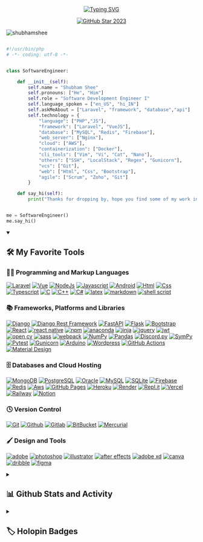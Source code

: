 <!-- ![MasterHead](https://lh3.googleusercontent.com/YGcrPx41r7l7W6dSdXdKIq-Q1wc8NIEGTa8JBVMa9EIoTmP-IOzeagSMU7htVdhbmezEdUOxDPykx4AzcKzoZjskvLp0eWkDVDEb3dKXenfmbEZjO2FbvdQhTF3zOuqzS4Yk6mK5Tw=w2400) -->

<!-- <p style="color: red; font-family: 'Fira Code'; font-weight: 400; font-size: 44px; text-align: center; text-decoration: none;">Amit Das</p> -->

  
<p align="center">
  <a href="https://git.io/typing-svg">
    <img src="https://readme-typing-svg.demolab.com?font=Fira+Code&size=22&pause=1000&color=F75C7E&center=true&vCenter=true&random=false&width=440&height=45&lines=Backend+Developer;Experienced+API Development;4%2B+years+of+coding+experience;Always+learining+new+things" alt="Typing SVG" />
  </a>
</p>

<p align="center">
  <a href="https://stars.github.com/profiles/shubhamshee/">
    <img src="https://i.imgur.com/q1PV6pF.png" alt="GitHub Star 2023"/></a>
</p>


<p align="left"> <img src="https://komarev.com/ghpvc/?username=mramitdas&label=Profile%20views&color=blueviolet&style=flat" alt="shubhamshee" /> </p>

```python

#!/usr/bin/php
# -*- coding: utf-8 -*-


class SoftwareEngineer:

    def __init__(self):
        self.name = "Shubham Shee"
        self.pronouns: ["He", "Him"]
        self.role = "Software Development Engineer I"
        self.language_spoken = ["en_US", "hi_IN"]
        self.askMeAbout = ["Laravel", "framework", "database","api"]
        self.technology = {
            "language": ["PHP","JS"],
            "framework": ["Laravel", "VueJS"],
            "database": ["MySQL", "Redis", "Firebase"],
            "web_server": ["Nginx"],
            "cloud": ["AWS"],
            "containerization": ["Docker"],
            "cli_tools": ["Vim", "Vi", "Cat", "Nano"],
            "others": ["SSH", "LocalStack", "Regex", "Gunicorn"],
            "vcs": ["Git"],
            "web": ["Html", "Css", "Bootstrap"],
            "agile": ["Scrum", "Zoho", "Git"]
        }

    def say_hi(self):
        print("Thanks for dropping by, hope you find some of my work interesting.")


me = SoftwareEngineer()
me.say_hi()

```

<details open> 
  <summary><h2>🛠️ My Favorite Tools</h2></summary>
  <!-- Some badges are from https://github.com/Ileriayo/markdown-badges -->

  <h3>👨‍💻 Programming and Markup Languages</h3>
  <p>
    <a href="https://github.com/search?q=user%3Amramitdas+language%3Apython"><img alt="Laravel" src="https://img.shields.io/badge/-Python-3776AB?style=for-the-badge&logo=python&logoColor=white"></a>
    <a href="https://github.com/search?q=user%3Amramitdas+language%3Areact"><img alt="Vue" src="https://img.shields.io/badge/-React-512BD4?style=for-the-badge&logo=react&logoColor=white"></a>
    <a href="https://github.com/search?q=user%3Amramitdas+language%3ANodeJs"><img alt="NodeJs" src="https://img.shields.io/badge/-NodeJs-339933?style=for-the-badge&logo=nodedotjs&logoColor=white"></a>
    <a href="https://github.com/search?q=user%3Amramitdas+language%3Ajavascript"><img alt="Javascript" src="https://img.shields.io/badge/-Javascript-F7DF1E?style=for-the-badge&logo=javascript&logoColor=white"/></a>
    <a href="https://github.com/search?q=user%3Amramitdas+language%3Aandroid"><img alt="Android" src="https://img.shields.io/badge/-Android-3DDC84?style=for-the-badge&logo=android&logoColor=white"></a>
    <a href="https://github.com/search?q=user%3Amramitdas+language%3Ahtml"><img alt="Html" src="https://img.shields.io/badge/-HTML5-E34F26?style=for-the-badge&logo=HTML5&logoColor=white"></a>
    <a href="https://github.com/search?q=user%3Amramitdas+language%3Acss"><img alt="Css" src="https://img.shields.io/badge/-CSS3-1572B6?style=for-the-badge&logo=CSS3&logoColor=white"></a>
    <a href="https://github.com/search?q=user%3Amramitdas+language%3Atypescript"><img alt="Typescript" src="https://img.shields.io/badge/-Typescript-3178C6?style=for-the-badge&logo=typescript&logoColor=white"></a>
    <a href="https://github.com/search?q=user%3Amramitdas+language%3Ac"><img alt="C" src="https://img.shields.io/badge/-C prog.-A8B9CC?style=for-the-badge&logo=C&logoColor=white"></a>
    <a href="https://github.com/search?q=user%3Amramitdas+language%3Ac++"><img alt="C++" src="https://img.shields.io/badge/-C++-00599C?style=for-the-badge&logo=C&logoColor=white"></a>
    <a href="https://github.com/search?q=user%3Amramitdas+language%3Ac#"><img alt="C#" src="https://img.shields.io/badge/c%23-%23239120.svg?style=for-the-badge&logo=c-sharp&logoColor=white"></a>
    <a href="https://github.com/search?q=user%3Amramitdas+language%3Alatex"><img alt="latex" src="https://img.shields.io/badge/latex-%23008080.svg?style=for-the-badge&logo=latex&logoColor=white"></a>
    <a href="https://github.com/search?q=user%3Amramitdas+language%3Amarkdown"><img alt="markdown" src="https://img.shields.io/badge/markdown-%23000000.svg?style=for-the-badge&logo=markdown&logoColor=white"></a>
    <a href="https://github.com/search?q=user%3Amramitdas+language%3Ashellscript"><img alt="shell script" src="https://img.shields.io/badge/shell_script-%23121011.svg?style=for-the-badge&logo=gnu-bash&logoColor=white"></a>
  </p>

  <h3>📚 Frameworks, Platforms and Libraries</h3>
  <p>
      <a href="#"><img alt="Django" src="https://img.shields.io/badge/django-%23092E20.svg?style=for-the-badge&logo=django&logoColor=white"></a>
      <a href="#"><img alt="Django Rest Framework" src="https://img.shields.io/badge/DJANGO-REST-ff1709?style=for-the-badge&logo=django&logoColor=white&color=ff1709&labelColor=gray"></a>
      <a href="#"><img alt="FastAPI" src="https://img.shields.io/badge/FastAPI-005571?style=for-the-badge&logo=fastapi"></a>
      <a href="#"><img alt="Flask" src="https://img.shields.io/badge/flask-%23000.svg?style=for-the-badge&logo=flask&logoColor=white"></a>
      <a href="#"><img alt="Bootstrap" src="https://img.shields.io/badge/Bootstrap-7952B3.svg?style=for-the-badge&logo=bootstrap&logoColor=white"></a>
      <a href="#"><img alt="React" src="https://img.shields.io/badge/React-20232a.svg?style=for-the-badge&logo=react&logoColor=%2361DAFB"></a>
      <a href="#"><img alt="react native" src="https://img.shields.io/badge/react_native-%2320232a.svg?style=for-the-badge&logo=react&logoColor=%2361DAFB"></a>
      <a href="#"><img alt="npm" src="https://img.shields.io/badge/NPM-%23CB3837.svg?style=for-the-badge&logo=npm&logoColor=white"></a>
      <a href="#"><img alt="anaconda" src="https://img.shields.io/badge/Anaconda-%2344A833.svg?style=for-the-badge&logo=anaconda&logoColor=white"></a>
      <a href="#"><img alt="jinja" src="https://img.shields.io/badge/jinja-white.svg?style=for-the-badge&logo=jinja&logoColor=black"></a>
      <a href="#"><img alt="jquery" src="https://img.shields.io/badge/jquery-%230769AD.svg?style=for-the-badge&logo=jquery&logoColor=white"></a>
      <a href="#"><img alt="jwt" src="https://img.shields.io/badge/JWT-black?style=for-the-badge&logo=JSON%20web%20tokens"></a>
      <a href="#"><img alt="open cv" src="https://img.shields.io/badge/opencv-%23white.svg?style=for-the-badge&logo=opencv&logoColor=white"></a>
      <a href="#"><img alt="sass" src="https://img.shields.io/badge/SASS-hotpink.svg?style=for-the-badge&logo=SASS&logoColor=white"></a>
      <a href="#"><img alt="webpack" src="https://img.shields.io/badge/webpack-%238DD6F9.svg?style=for-the-badge&logo=webpack&logoColor=black"></a>
      <a href="#"><img alt="NumPy" src="https://img.shields.io/badge/Numpy-013243.svg?style=for-the-badge&logo=numpy&logoColor=white"></a>
      <a href="#"><img alt="Pandas" src="https://img.shields.io/badge/Pandas-150458.svg?style=for-the-badge&logo=pandas&logoColor=white"></a>
      <a href="#"><img alt="Discord.py" src="https://custom-icon-badges.demolab.com/badge/Discord.py-0d1620.svg?style=for-the-badge&logo=dpy"></a>
      <a href="#"><img alt="SymPy" src="https://img.shields.io/badge/Sympy-3B5526.svg?style=for-the-badge&logo=sympy&logoColor=white"></a>
      <a href="#"><img alt="Pytest" src="https://img.shields.io/badge/Pytest-0A9EDC.svg?style=for-the-badge&logo=pytest&logoColor=white"></a>
      <a href="#"><img alt="Gunicorn" src="https://img.shields.io/badge/-Gunicorn-499848.svg?style=for-the-badge&logo=gunicorn&logoColor=white"></a>
      <a href="#"><img alt="Arduino" src="https://img.shields.io/badge/-Arduino-00979D?style=for-the-badge&logo=Arduino&logoColor=white"></a>
      <a href="#"><img alt="Wordpress" src="https://img.shields.io/badge/Wordpress-21759B?style=for-the-badge&logo=wordpress&logoColor=white"></a>
      <a href="#"><img alt="GitHub Actions" src="https://img.shields.io/badge/GitHub%20Actions-2671E5.svg?style=for-the-badge&logo=github%20actions&logoColor=white"></a>
      <a href="#"><img alt="Material Design" src="https://img.shields.io/badge/Material%20Design-0081CB.svg?style=for-the-badge&logo=material-design&logoColor=white"></a>
  </p>

  <h3>🗄️ Databases and Cloud Hosting</h3>
  <p>
    <a href="#"><img  alt="MongoDB" src ="https://img.shields.io/badge/MongoDB-4ea94b.svg?style=for-the-badge&logo=mongodb&logoColor=white"></a>
    <a href="#"><img  alt="PostgreSQL"  src ="https://img.shields.io/badge/PostgreSQL-316192.svg?style=for-the-badge&logo=postgresql&logoColor=white"></a>
    <a href="#"><img  alt="Oracle"  src ="https://img.shields.io/badge/Oracle-F00000.svg?style=for-the-badge&logo=oracle&logoColor=white"></a>
    <a href="#"><img  alt="MySQL"  src="https://img.shields.io/badge/MySQL-00f.svg?style=for-the-badge&logo=mysql&logoColor=white"></a>
    <a href="#"><img  alt="SQLite"  src ="https://img.shields.io/badge/SQLite-07405e.svg?style=for-the-badge&logo=sqlite&logoColor=white"></a>
    <a href="#"><img  alt="Firebase"  src ="https://img.shields.io/badge/Firebase-FFCA28.svg?style=for-the-badge&logo=sqlite&logoColor=white"></a>
    <a href="#"><img  alt="Redis"  src =https://img.shields.io/badge/redis-%23DD0031.svg?style=for-the-badge&logo=redis&logoColor=white></a>
    <a href="#"><img  alt="Aws" src="https://img.shields.io/badge/Aws-232F3E.svg?style=for-the-badge&logo=github&logoColor=white"></a>
    <a href="#"><img  alt="GitHub Pages" src="https://img.shields.io/badge/GitHub%20Pages-222222.svg?style=for-the-badge&logo=github&logoColor=white"></a>
    <a href="#"><img  alt="Heroku" src="https://img.shields.io/badge/Heroku-430098.svg?style=for-the-badge&logo=heroku&logoColor=white"></a>
    <a href="#"><img  alt="Render"  src="https://img.shields.io/badge/Render-00979D.svg?style=for-the-badge&logo=render&logoColor=white"></a>
    <a href="#"><img  alt="Repl.it"  src="https://img.shields.io/badge/Repl.it-0D101E.svg?style=for-the-badge&logo=Replit&logoColor=white"></a>
    <a href="#"><img  alt="Vercel"  src="https://img.shields.io/badge/Vercel-000000.svg?style=for-the-badge&logo=vercel&logoColor=white"></a>
    <a href="#"><img  alt="Railway"  src="https://img.shields.io/badge/Railway-0B0D0E.svg?style=for-the-badge&logo=render&logoColor=white"></a>
    <a href="#"><img  alt="Notion"  src="https://img.shields.io/badge/Notion-010101.svg?style=for-the-badge&logo=notion&logoColor=white"></a>
  </p>

  <h3>🕓 Version Control</h3>
  <p>
    <a href="#"><img alt="Git" src="https://img.shields.io/badge/git-%23F05033.svg?style=for-the-badge&logo=git&logoColor=white"></a>
    <a href="#"><img alt="Github" src="https://img.shields.io/badge/github-%23121011.svg?style=for-the-badge&logo=github&logoColor=white"></a>
    <a href="#"><img alt="Gitlab" src="https://img.shields.io/badge/gitlab-%23181717.svg?style=for-the-badge&logo=gitlab&logoColor=white"></a>
    <a href="#"><img alt="BitBucket" src="https://img.shields.io/badge/bitbucket-%230047B3.svg?style=for-the-badge&logo=bitbucket&logoColor=white"></a>
    <a href="#"><img alt="Mercurial" src="https://img.shields.io/badge/mercurial-999999.svg?style=for-the-badge&logo=mercurial&logoColor=white"></a>
  </p>


  <h3>🖌️ Design and Tools</h3>
  <p>
    <a href="#"><img alt="adobe" src="https://img.shields.io/badge/adobe-%23FF0000.svg?style=for-the-badge&logo=adobe&logoColor=white"></a>
    <a href="#"><img alt="photoshop" src="https://img.shields.io/badge/adobe%20photoshop-%2331A8FF.svg?style=for-the-badge&logo=adobe%20photoshop&logoColor=white"></a>
    <a href="#"><img alt="illustrator" src="https://img.shields.io/badge/adobe%20illustrator-%23FF9A00.svg?style=for-the-badge&logo=adobe%20illustrator&logoColor=white"></a>
    <a href="#"><img alt="after effects" src="https://img.shields.io/badge/Adobe%20After%20Effects-9999FF.svg?style=for-the-badge&logo=Adobe%20After%20Effects&logoColor=white"></a>
    <a href="#"><img alt="adobe xd" src="https://img.shields.io/badge/Adobe%20XD-470137?style=for-the-badge&logo=Adobe%20XD&logoColor=#FF61F6"></a>
    <a href="#"><img alt="canva" src="https://img.shields.io/badge/Canva-%2300C4CC.svg?style=for-the-badge&logo=Canva&logoColor=white"></a>
    <a href="#"><img alt="dribble" src="https://img.shields.io/badge/Dribbble-EA4C89?style=for-the-badge&logo=dribbble&logoColor=white"></a>
    <a href="#"><img alt="figma" src="https://img.shields.io/badge/figma-%23F24E1E.svg?style=for-the-badge&logo=figma&logoColor=white"></a>
  </p>

</details>

<details> 
  <summary><h2>📊 Github Stats and Activity</h2></summary>

  <h3>🔥 Streak Stats</h3>

  <!-- GitHub Readme Streak Stats - https://github.com/DenverCoder1/github-readme-streak-stats -->
  <p>
      <img title="🔥 Get streak stats for your profile at git.io/streak-stats" alt="mramitdas streak" src="https://streak-stats.demolab.com/?user=mramitdas&theme=monokai-metallian&hide_border=true"/>
  </p>

  <h3>💻 GitHub Profile Stats</h3>

  <a href="https://github.com/anuraghazra/github-readme-stats"><img alt="Amit Das Github Stats" src="https://denvercoder1-github-readme-stats.vercel.app/api/?username=mramitdas&show_icons=true&include_all_commits=true&count_private=true&theme=react&hide_border=true&bg_color=1F222E&title_color=F85D7F&icon_color=F8D866" height="192px"/></a>
  <a href="https://github.com/anuraghazra/github-readme-stats"><img alt="Amit Das Top Languages" src="https://denvercoder1-github-readme-stats.vercel.app/api/top-langs/?username=mramitdas&langs_count=8&layout=compact&theme=react&hide_border=true&bg_color=1F222E&title_color=F85D7F&icon_color=F8D866&hide=Jupyter%20Notebook,Roff" height="192px"/></a>
  <br/>

  <b>Note:</b> Top languages is only a metric of the languages my public code consists of and doesn't reflect experience or skill level.
  
  <!-- https://github.com/ashutosh00710/github-readme-activity-graph -->

  <a href="https://github.com/ashutosh00710/github-readme-activity-graph"><img alt="Amit's Activity Graph" src="https://github-readme-activity-graph.vercel.app/graph/?username=mramitdas&bg_color=1F222E&color=F8D866&line=F85D7F&point=FFFFFF&hide_border=true" /></a>

  <!-- <h3>⚡ Recent GitHub Activity</h3> -->

  <!-- https://github.com/jamesgeorge007/github-activity-readme -->
  <!--START_SECTION:activity-->

  <!-- 1. 🎉 Merged PR [#70](https://github.com/torahcalc/torahcalc/pull/70) in [torahcalc/torahcalc](https://github.com/torahcalc/torahcalc) -->
  <!-- 2. 💪 Opened PR [#70](https://github.com/torahcalc/torahcalc/pull/70) in [torahcalc/torahcalc](https://github.com/torahcalc/torahcalc) -->
  <!-- 3. 🎉 Merged PR [#69](https://github.com/torahcalc/torahcalc/pull/69) in [torahcalc/torahcalc](https://github.com/torahcalc/torahcalc) -->
  <!-- 4. 💪 Opened PR [#69](https://github.com/torahcalc/torahcalc/pull/69) in [torahcalc/torahcalc](https://github.com/torahcalc/torahcalc) -->
  <!-- 5. 🎉 Merged PR [#1010](https://github.com/DenverCoder1/custom-icon-badges/pull/1010) in [DenverCoder1/custom-icon-badges](https://github.com/DenverCoder1/custom-icon-badges) -->
<!-- END_SECTION:activity-->


</details>


<details> 
  <summary><h2>🏷️ Holopin Badges</h2></summary>

  <p><a href="https://holopin.io/@mramitdas"><img src="https://holopin.me/mramitdas" alt="mramitdas Holopin board"></a></p>
</details>
